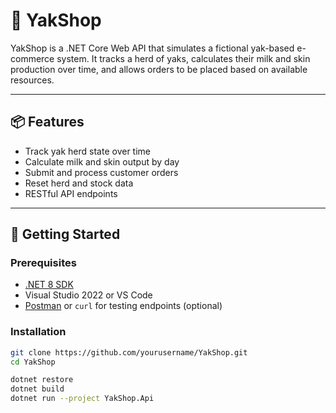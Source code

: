 # 🐂 YakShop

YakShop is a .NET Core Web API that simulates a fictional yak-based e-commerce system. It tracks a herd of yaks, calculates their milk and skin production over time, and allows orders to be placed based on available resources.

---

## 📦 Features

- Track yak herd state over time
- Calculate milk and skin output by day
- Submit and process customer orders
- Reset herd and stock data
- RESTful API endpoints

---

## 🚀 Getting Started

### Prerequisites

- [.NET 8 SDK](https://dotnet.microsoft.com/en-us/download)
- Visual Studio 2022 or VS Code
- [Postman](https://www.postman.com/) or `curl` for testing endpoints (optional)

### Installation

```bash
git clone https://github.com/yourusername/YakShop.git
cd YakShop

dotnet restore
dotnet build
dotnet run --project YakShop.Api
